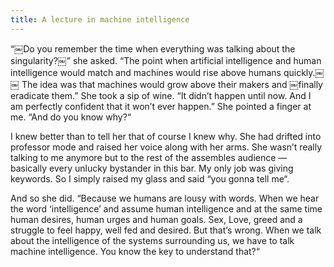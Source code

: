 ```yaml
---
title: A lecture in machine intelligence
---
```


“￼Do you remember the time when everything was talking about the singularity?￼” she asked. “The point when artificial intelligence and human intelligence would match and machines would rise above humans quickly.￼￼ The idea was that machines would grow above their makers and ￼finally eradicate them.” She took a sip of wine. “It didn’t happen until now. And I am perfectly confident that it won’t ever happen.” She pointed a finger at me. “And do you know why?“ 

I knew better than to tell her that of course I knew why. She had drifted into professor mode and raised her voice along with her arms. She wasn’t really talking to me anymore but to the rest of the assembles audience — basically every unlucky bystander in this bar. My only job was giving keywords. So I simply raised my glass and said “you gonna tell me“. 

And so she did. “Because we humans are lousy with words. When we hear the word ‘intelligence’ and assume human intelligence and at the same time human desires, human urges and human goals. Sex, Love, greed and a struggle to feel happy, well fed and desired. But that’s wrong. When we talk about the intelligence of the systems surrounding us, we have to talk machine intelligence. You know the key to understand that?“